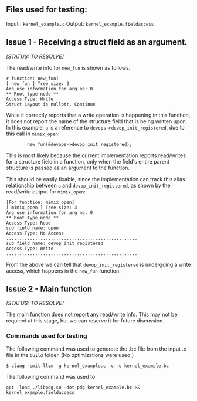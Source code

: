 ## Files used for testing:

Input : `kernel_example.c`
Output: `kernel_example.fieldaccess`

## Issue 1 - Receiving a struct field as an argument.
*[STATUS: TO RESOLVE]*

The read/write info for `new_fun` is shown as follows.
```
r function: new_fun]
[ new_fun ] Tree size: 2
Arg use information for arg no: 0
** Root type node **
Access Type: Write
Struct Layout is nullptr. Continue
```
While it correctly reports that a write operation is happening
in this function, it does not report the name of the structure field
that is being written upon. In this example, `a` is a reference
to `devops->devop_init_registered`, due to this call in `mimix_open`:
```
        new_fun(&devops->devop_init_registered);
```
 This is most likely because the 
current implementation reports read/writes for a structure field in a function, only 
when the field's entire parent structure is passed as an argument to the function. 

This should be easily fixable, since the implementation can track this alias relationship between `a` and `devop_init_registered`, as shown by the read/write output for `mimix_open`:
```
[For function: mimix_open]
[ mimix_open ] Tree size: 3
Arg use information for arg no: 0
** Root type node **
Access Type: Read
sub field name: open
Access Type: No Access
..................................................
sub field name: devop_init_registered
Access Type: Write
..................................................
```
From the above we can tell that `devop_init_registered` is undergoing a write access, which happens in the `new_fun` function.  

## Issue 2 - Main function
*[STATUS: TO RESOLVE]*

The main function does not report any read/write info. This may not be required at this stage, but we can reserve it for future discussion. 

### Commands used for testing

The following command was used to generate the .bc file from the
input .c file in the `build` folder. (No optimizations were used.)
```
$ clang -emit-llvm -g kernel_example.c -c -o kernel_example.bc
```

The following command was used to 
```
opt -load ./libpdg.so -dot-pdg kernel_example.bc >& kernel_example.fieldaccess
```
